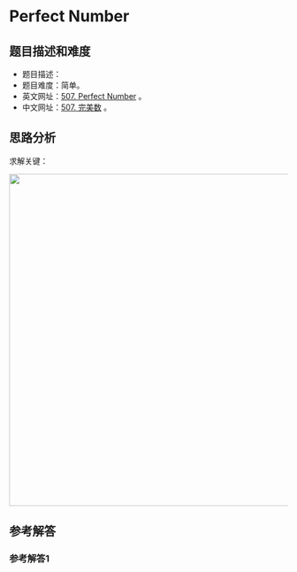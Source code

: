 # Perfect Number

## 题目描述和难度
+ 题目描述：
+ 题目难度：简单。
+ 英文网址：[507. Perfect Number](https://leetcode.com/problems/perfect-number/description/)  。
+ 中文网址：[507. 完美数](https://leetcode-cn.com/problems/perfect-number/description/)  。
## 思路分析
求解关键：

<img src="https://liweiwei1419.github.io/images/leetcode-solution/" width="600">

## 参考解答
### 参考解答1

```java

```